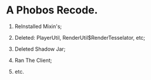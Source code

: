 # A Phobos Recode. 

1. ReInstalled Mixin's;

2. Deleted: PlayerUtil, RenderUtil$RenderTesselator, etc;

3. Deleted Shadow Jar;

4. Ran The Client;

5.  etc.


